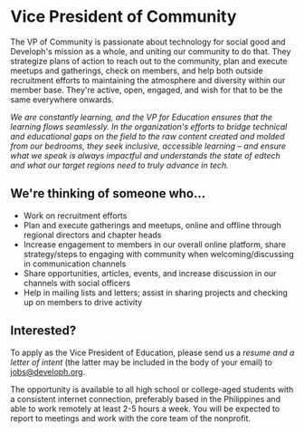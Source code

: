 # Vice President of Community

The VP of Community is passionate about technology for social good and Developh's mission as a whole, and uniting our community to do that. They strategize plans of action to reach out to the community, plan and execute meetups and gatherings, check on members, and help both outside recruitment efforts to maintaining the atmosphere and diversity within our member base. They're active, open, engaged, and wish for that to be the same everywhere onwards. 

_We are constantly learning, and the VP for Education ensures that the learning flows seamlessly. In the organization's efforts to bridge technical and educational gaps on the field to the raw content created and molded from our bedrooms, they seek inclusive, accessible learning – and ensure what we speak is always impactful and understands the state of edtech and what our target regions need to truly advance in tech._


## We're thinking of someone who...
* Work on recruitment efforts
* Plan and execute gatherings and meetups, online and offline through regional directors and chapter heads
* Increase engagement to members in our overall online platform, share strategy/steps to engaging with community when welcoming/discussing in communication channels
* Share opportunities, articles, events, and increase discussion in our channels with social officers
* Help in mailing lists and letters; assist in sharing projects and checking up on members to drive activity



## Interested?
To apply as the Vice President of Education, please send us a *resume and a letter of intent* (the latter may be included in the body of your email) to jobs@developh.org.

The opportunity is available to all high school or college-aged students with a consistent internet connection, preferably based in the Philippines and able to work remotely at least 2-5 hours a week. You will be expected to report to meetings and work with the core team of the nonprofit. 